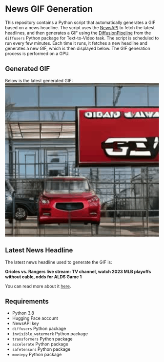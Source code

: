 # News GIF Generation
This repository contains a Python script that automatically generates a GIF based on a news headline. The script uses the [NewsAPI](https://newsapi.org/) to fetch the latest headlines, and then generates a GIF using the [DiffusionPipeline](https://github.com/huggingface/diffusers) from the `diffusers` Python package for Text-to-Video task.
The script is scheduled to run every few minutes. Each time it runs, it fetches a new headline and generates a new GIF, which is then displayed below. The GIF generation process is performed on a GPU.

## Generated GIF
Below is the latest generated GIF:
![Generated GIF](output.gif?raw=true&v=1696795583)

## Latest News Headline
The latest news headline used to generate the GIF is:

**Orioles vs. Rangers live stream: TV channel, watch 2023 MLB playoffs without cable, odds for ALDS Game 1**

You can read more about it [here](https://www.cbssports.com/mlb/news/orioles-vs-rangers-live-stream-tv-channel-watch-2023-mlb-playoffs-without-cable-odds-for-alds-game-1/).

## Requirements
- Python 3.8
- Hugging Face account
- NewsAPI key
- `diffusers` Python package
- `invisible_watermark` Python package
- `transformers` Python package
- `accelerate` Python package
- `safetensors` Python package
- `moviepy` Python package
